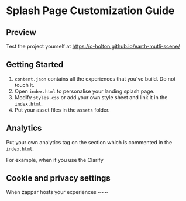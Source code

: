 # Splash Page Customization Guide

## Preview
Test the project yourself at https://c-holton.github.io/earth-mutli-scene/

## Getting Started
1. `content.json` contains all the experiences that you've build. Do not touch it.
2. Open `index.html` to personalise your landing splash page.
3. Modify `styles.css` or add your own style sheet and link it in the `index.html`.
4. Put your asset files in the `assets` folder.

## Analytics
   Put your own analytics tag on the section which is commented in the `index.html`.
   
   For example, when if you use the Clarify
   <!-- TODO: Update iamges -->
   

## Cookie and privacy settings
When zappar hosts your experiences ~~~
